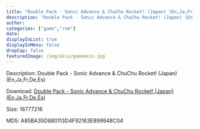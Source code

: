 ```yaml
---
title: "Double Pack - Sonic Advance & ChuChu Rocket! (Japan) (En,Ja,Fr,De,Es)"
description: "Double Pack - Sonic Advance & ChuChu Rocket! (Japan) (En,Ja,Fr,De,Es)"
author: 
categories: ["game","rom"]
date: 
displayInList: true
displayInMenu: false
dropCap: false
featuredImage: /img/miss/gamemiss.jpg
---
```


Description: Double Pack - Sonic Advance & ChuChu Rocket! (Japan) (En,Ja,Fr,De,Es)

Download: <a style="text-decoration:underline;" href="https://mega.nz/#!WaYiAK4a!6d_5bcy8LdvFZqlp9nkz2eGJCXyIOQqIzyvVAlD9Zqw" target = "_blank" rel = "nofollow" > Double Pack - Sonic Advance & ChuChu Rocket! (Japan) (En,Ja,Fr,De,Es)</a>

Size: 16777216

MD5: A85BA35D880113D4F92163E899948C04

